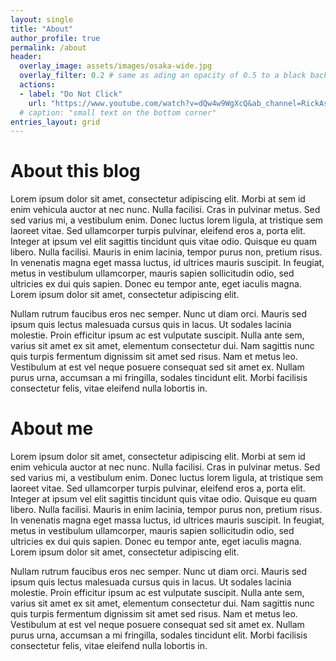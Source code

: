 ```yaml
---
layout: single
title: "About"
author_profile: true
permalink: /about
header:
  overlay_image: assets/images/osaka-wide.jpg
  overlay_filter: 0.2 # same as ading an opacity of 0.5 to a black backgroud
  actions:
  - label: "Do Not Click"
    url: "https://www.youtube.com/watch?v=dQw4w9WgXcQ&ab_channel=RickAstley"
  # caption: "small text on the bottom corner"
entries_layout: grid
---
```


# About this blog

Lorem ipsum dolor sit amet, consectetur adipiscing elit. Morbi at sem id enim vehicula auctor at nec nunc. Nulla facilisi. Cras in pulvinar metus. Sed sed varius mi, a vestibulum enim. Donec luctus lorem ligula, at tristique sem laoreet vitae. Sed ullamcorper turpis pulvinar, eleifend eros a, porta elit. Integer at ipsum vel elit sagittis tincidunt quis vitae odio. Quisque eu quam libero. Nulla facilisi. Mauris in enim lacinia, tempor purus non, pretium risus. In venenatis magna eget massa luctus, id ultrices mauris suscipit. In feugiat, metus in vestibulum ullamcorper, mauris sapien sollicitudin odio, sed ultricies ex dui quis sapien. Donec eu tempor ante, eget iaculis magna. Lorem ipsum dolor sit amet, consectetur adipiscing elit.

Nullam rutrum faucibus eros nec semper. Nunc ut diam orci. Mauris sed ipsum quis lectus malesuada cursus quis in lacus. Ut sodales lacinia molestie. Proin efficitur ipsum ac est vulputate suscipit. Nulla ante sem, varius sit amet ex sit amet, elementum consectetur dui. Nam sagittis nunc quis turpis fermentum dignissim sit amet sed risus. Nam et metus leo. Vestibulum at est vel neque posuere consequat sed sit amet ex. Nullam purus urna, accumsan a mi fringilla, sodales tincidunt elit. Morbi facilisis consectetur felis, vitae eleifend nulla lobortis in.

# About me

Lorem ipsum dolor sit amet, consectetur adipiscing elit. Morbi at sem id enim vehicula auctor at nec nunc. Nulla facilisi. Cras in pulvinar metus. Sed sed varius mi, a vestibulum enim. Donec luctus lorem ligula, at tristique sem laoreet vitae. Sed ullamcorper turpis pulvinar, eleifend eros a, porta elit. Integer at ipsum vel elit sagittis tincidunt quis vitae odio. Quisque eu quam libero. Nulla facilisi. Mauris in enim lacinia, tempor purus non, pretium risus. In venenatis magna eget massa luctus, id ultrices mauris suscipit. In feugiat, metus in vestibulum ullamcorper, mauris sapien sollicitudin odio, sed ultricies ex dui quis sapien. Donec eu tempor ante, eget iaculis magna. Lorem ipsum dolor sit amet, consectetur adipiscing elit.

Nullam rutrum faucibus eros nec semper. Nunc ut diam orci. Mauris sed ipsum quis lectus malesuada cursus quis in lacus. Ut sodales lacinia molestie. Proin efficitur ipsum ac est vulputate suscipit. Nulla ante sem, varius sit amet ex sit amet, elementum consectetur dui. Nam sagittis nunc quis turpis fermentum dignissim sit amet sed risus. Nam et metus leo. Vestibulum at est vel neque posuere consequat sed sit amet ex. Nullam purus urna, accumsan a mi fringilla, sodales tincidunt elit. Morbi facilisis consectetur felis, vitae eleifend nulla lobortis in.
